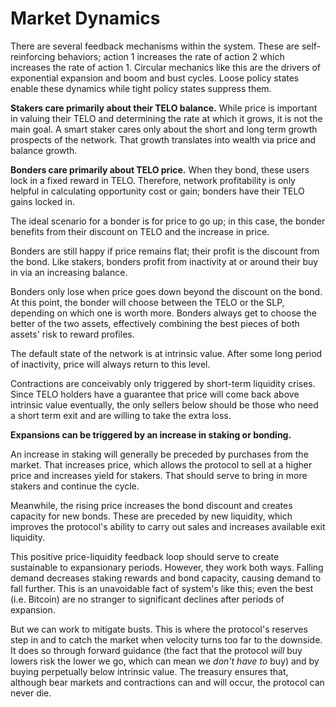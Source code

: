 # Market Dynamics

There are several feedback mechanisms within the system. These are self-reinforcing behaviors; action 1 increases the rate of action 2 which increases the rate of action 1. Circular mechanics like this are the drivers of exponential expansion and boom and bust cycles. Loose policy states enable these dynamics while tight policy states suppress them.

**Stakers care primarily about their TELO balance.** While price is important in valuing their TELO and determining the rate at which it grows, it is not the main goal. A smart staker cares only about the short and long term growth prospects of the network. That growth translates into wealth via price and balance growth.

**Bonders care primarily about TELO price.** When they bond, these users lock in a fixed reward in TELO. Therefore, network profitability is only helpful in calculating opportunity cost or gain; bonders have their TELO gains locked in.

The ideal scenario for a bonder is for price to go up; in this case, the bonder benefits from their discount on TELO and the increase in price.

Bonders are still happy if price remains flat; their profit is the discount from the bond. Like stakers, bonders profit from inactivity at or around their buy in via an increasing balance.

Bonders only lose when price goes down beyond the discount on the bond. At this point, the bonder will choose between the TELO or the SLP, depending on which one is worth more. Bonders always get to choose the better of the two assets, effectively combining the best pieces of both assets' risk to reward profiles.

The default state of the network is at intrinsic value. After some long period of inactivity, price will always return to this level.

Contractions are conceivably only triggered by short-term liquidity crises. Since TELO holders have a guarantee that price will come back above intrinsic value eventually, the only sellers below should be those who need a short term exit and are willing to take the extra loss.

**Expansions can be triggered by an increase in staking or bonding.**

An increase in staking will generally be preceded by purchases from the market. That increases price, which allows the protocol to sell at a higher price and increases yield for stakers. That should serve to bring in more stakers and continue the cycle.

Meanwhile, the rising price increases the bond discount and creates capacity for new bonds. These are preceded by new liquidity, which improves the protocol's ability to carry out sales and increases available exit liquidity.

This positive price-liquidity feedback loop should serve to create sustainable to expansionary periods. However, they work both ways. Falling demand decreases staking rewards and bond capacity, causing demand to fall further. This is an unavoidable fact of system's like this; even the best (i.e. Bitcoin) are no stranger to significant declines after periods of expansion.

But we can work to mitigate busts. This is where the protocol's reserves step in and to catch the market when velocity turns too far to the downside. It does so through forward guidance (the fact that the protocol _will_ buy lowers risk the lower we go, which can mean we _don't have to_ buy) and by buying perpetually below intrinsic value. The treasury ensures that, although bear markets and contractions can and will occur, the protocol can never die.
